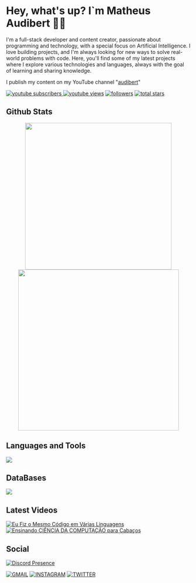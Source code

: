 # Hey, what's up? I`m Matheus Audibert 👨‍💻

I'm a full-stack developer and content creator, passionate about programming and technology, with a special focus on Artificial Intelligence. I love building projects, and I'm always looking for new ways to solve real-world problems with code. Here, you'll find some of my latest projects where I explore various technologies and languages, always with the goal of learning and sharing knowledge.

I publish my content on my YouTube channel "[audibert](https://www.youtube.com/@audibert)"

<p align="left">
      <a href="https://www.youtube.com/channel/UCIO1e3zJ-c2oQCWnmY4nqIQ?sub_confirmation=1">
         <img alt="youtube subscribers" title="Subscribe to my YouTube channel" src="https://custom-icon-badges.demolab.com/youtube/channel/subscribers/UCIO1e3zJ-c2oQCWnmY4nqIQ?color=%23E05D44&label=SUBSCRIBE&logo=video&logoColor=white&style=for-the-badge&labelColor=CE4630"/>
    </a> 
      <a href="https://www.youtube.com/channel/UCIO1e3zJ-c2oQCWnmY4nqIQ">
         <img alt="youtube views" title="YouTube views" src="https://custom-icon-badges.demolab.com/youtube/channel/views/UCIO1e3zJ-c2oQCWnmY4nqIQ?color=%23E1AD0E&logo=eye&logoColor=white&style=for-the-badge&labelColor=C79600"/></a> 
      <a href="https://github.com/matheusaudibert?tab=followers">
         <img alt="followers" title="Follow me on Github" src="https://custom-icon-badges.demolab.com/github/followers/matheusaudibert?color=236ad3&labelColor=1155ba&style=for-the-badge&logo=person-add&label=Follow&logoColor=white"/></a>
      <a href="https://github.com/matheusaudibert?tab=repositories&sort=stargazers">
         <img alt="total stars" title="Total stars on GitHub" src="https://custom-icon-badges.demolab.com/github/stars/matheusaudibert?color=55960c&style=for-the-badge&labelColor=488207&logo=star"/></a>
</p>

## Github Stats
<div align="center">
      <img width="400px" src="https://github-readme-stats.vercel.app/api?username=matheusaudibert&theme=blue_navy&hide_border=true&include_all_commits=false&count_private=false"/>
      <img width="439px" src="https://github-readme-streak-stats.herokuapp.com/?user=matheusaudibert&theme=blue_navy&hide_border=true"/>
</div>

## Languages and Tools

<img src="https://skillicons.dev/icons?i=js,react,python,cpp,c,html,css,git,github" />

## DataBases

<img src="https://skillicons.dev/icons?i=mongo,postgres,mysql" />

## Latest Videos

<!-- BEGIN YOUTUBE-CARDS -->
[![Eu Fiz o Mesmo Código em Várias Linguagens](https://ytcards.demolab.com/?id=UT8Z3U5gDsc&title=Eu+Fiz+o+Mesmo+C%C3%B3digo+em+V%C3%A1rias+Linguagens&lang=en&timestamp=1727198058&background_color=%230d1117&title_color=%23ffffff&stats_color=%23dedede&max_title_lines=1&width=250&border_radius=5&duration=1055 "Eu Fiz o Mesmo Código em Várias Linguagens")](https://www.youtube.com/watch?v=UT8Z3U5gDsc)
[![Ensinando CIÊNCIA DA COMPUTAÇÃO para Cabaços](https://ytcards.demolab.com/?id=GhN3iw0YLWQ&title=Ensinando+CI%C3%8ANCIA+DA+COMPUTA%C3%87%C3%83O+para+Caba%C3%A7os&lang=en&timestamp=1723320461&background_color=%230d1117&title_color=%23ffffff&stats_color=%23dedede&max_title_lines=1&width=250&border_radius=5&duration=967 "Ensinando CIÊNCIA DA COMPUTAÇÃO para Cabaços")](https://www.youtube.com/watch?v=GhN3iw0YLWQ)
<!-- END YOUTUBE-CARDS -->

## Social
[![Discord Presence](https://lanyard.cnrad.dev/api/1274150219482660897)](https://discord.com/users/1274150219482660897)


[![GMAIL](https://skillicons.dev/icons?i=gmail)](mailto:audibertmatheus2019@gmail.com)
[![INSTAGRAM](https://skillicons.dev/icons?i=instagram)](https://www.instagram.com/tlvzaudibert)
[![TWITTER](https://skillicons.dev/icons?i=twitter)](https://x.com/audiberttt)
